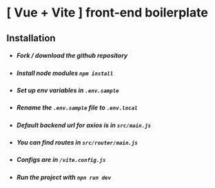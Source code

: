 # [ Vue + Vite ] front-end boilerplate

## Installation

<ul>

##### <li> Fork / download the github repository </li>

##### <li> Install node modules ``npm install`` </li>

##### <li> Set up env variables in ``.env.sample``  </li>

##### <li> Rename the ``.env.sample`` file to ``.env.local`` </li>

##### <li> Default backend url for axios is in ``src/main.js`` </li>

##### <li> You can find routes in ``src/router/main.js`` </li>

##### <li> Configs are in ``/vite.config.js`` </li>

##### <li> Run the project with ``npn run dev`` </li>

</ul>
